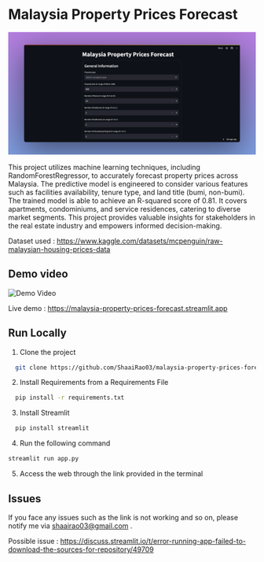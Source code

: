 
# Malaysia Property Prices Forecast
![Malaysia Property Prices Forecast](price-predictor.png) 

This project utilizes machine learning techniques, including RandomForestRegressor, to accurately forecast property prices across Malaysia. The predictive model is engineered to consider various features such as facilities availability, tenure type, and land title (bumi, non-bumi). The trained model is able to achieve an R-squared score of 0.81. It covers apartments, condominiums, and service residences, catering to diverse market segments. This project provides valuable insights for stakeholders in the real estate industry and empowers informed decision-making.

Dataset used : https://www.kaggle.com/datasets/mcpenguin/raw-malaysian-housing-prices-data 

## Demo video 
![Demo Video](https://drive.google.com/file/d/15JNeDCnpTVlaV0hrOJMAQ3GG2OQA_JaR/view?usp=sharing) 

Live demo : https://malaysia-property-prices-forecast.streamlit.app

## Run Locally 

1) Clone the project 

```bash
  git clone https://github.com/ShaaiRao03/malaysia-property-prices-forecast.git 
```

2) Install Requirements from a Requirements File

```bash
  pip install -r requirements.txt
```

3) Install Streamlit 

```bash
  pip install streamlit
```

4) Run the following command 

```bash
streamlit run app.py
```

5) Access the web through the link provided in the terminal 

## Issues

If you face any issues such as the link is not working and so on, please notify me via shaairao03@gmail.com .

Possible issue : https://discuss.streamlit.io/t/error-running-app-failed-to-download-the-sources-for-repository/49709 
